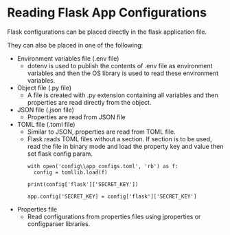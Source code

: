 # Reading Flask App Configurations
Flask configurations can be placed directly in the flask application file.

They can also be placed in one of the following:
- Environment variables file (.env file)
  - dotenv is used to publish the contents of .env file as environment variables and then the OS library is used to read these environment variables.
- Object file (.py file)
  - A file is created with .py extension containing all variables and then properties are read directly from the object.
- JSON file (.json file)
  - Properties are read from JSON file
- TOML file (.toml file)
  - Similar to JSON, properties are read from TOML file.
  - Flask reads TOML files without a section. If section is to be used, read the file in binary mode and load the property key and value then set flask config param.
    ```
    with open('config\\app_configs.toml', 'rb') as f:
      config = tomllib.load(f)

    print(config['flask']['SECRET_KEY'])

    app.config['SECRET_KEY] = config['flask']['SECRET_KEY']
    ```
- Properties file
  - Read configurations from properties files using jproperties or configparser libraries.
